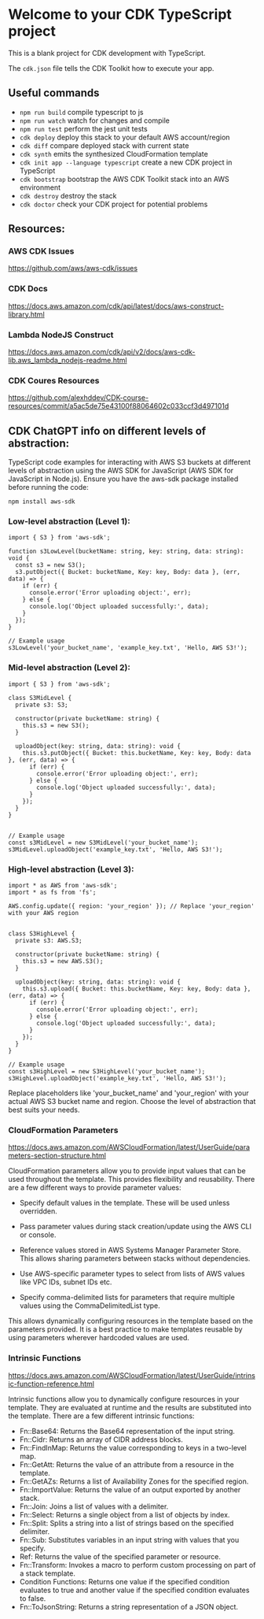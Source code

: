 # Welcome to your CDK TypeScript project

This is a blank project for CDK development with TypeScript.

The `cdk.json` file tells the CDK Toolkit how to execute your app.

## Useful commands

* `npm run build`   compile typescript to js
* `npm run watch`   watch for changes and compile
* `npm run test`    perform the jest unit tests
* `cdk deploy`      deploy this stack to your default AWS account/region
* `cdk diff`        compare deployed stack with current state
* `cdk synth`       emits the synthesized CloudFormation template
* `cdk init app --language typescript`   create a new CDK project in TypeScript
* `cdk bootstrap`   bootstrap the AWS CDK Toolkit stack into an AWS environment
* `cdk destroy`     destroy the stack
* `cdk doctor`      check your CDK project for potential problems

## Resources:

### AWS CDK Issues
https://github.com/aws/aws-cdk/issues
### CDK Docs
https://docs.aws.amazon.com/cdk/api/latest/docs/aws-construct-library.html
### Lambda NodeJS Construct
https://docs.aws.amazon.com/cdk/api/v2/docs/aws-cdk-lib.aws_lambda_nodejs-readme.html
### CDK Coures Resources
https://github.com/alexhddev/CDK-course-resources/commit/a5ac5de75e43100f88064602c033ccf3d497101d

## CDK ChatGPT info on different levels of abstraction: 

TypeScript code examples for interacting with AWS S3 buckets at different levels of abstraction using the AWS SDK for JavaScript (AWS SDK for JavaScript in Node.js). Ensure you have the aws-sdk package installed before running the code:

```
npm install aws-sdk
```

### Low-level abstraction (Level 1):

```
import { S3 } from 'aws-sdk';

function s3LowLevel(bucketName: string, key: string, data: string): void {
  const s3 = new S3();
  s3.putObject({ Bucket: bucketName, Key: key, Body: data }, (err, data) => {
    if (err) {
      console.error('Error uploading object:', err);
    } else {
      console.log('Object uploaded successfully:', data);
    }
  });
}

// Example usage
s3LowLevel('your_bucket_name', 'example_key.txt', 'Hello, AWS S3!');

```

### Mid-level abstraction (Level 2):


```
import { S3 } from 'aws-sdk';

class S3MidLevel {
  private s3: S3;

  constructor(private bucketName: string) {
    this.s3 = new S3();
  }

  uploadObject(key: string, data: string): void {
    this.s3.putObject({ Bucket: this.bucketName, Key: key, Body: data }, (err, data) => {
      if (err) {
        console.error('Error uploading object:', err);
      } else {
        console.log('Object uploaded successfully:', data);
      }
    });
  }
}


// Example usage
const s3MidLevel = new S3MidLevel('your_bucket_name');
s3MidLevel.uploadObject('example_key.txt', 'Hello, AWS S3!');
```



### High-level abstraction (Level 3):


```
import * as AWS from 'aws-sdk';
import * as fs from 'fs';

AWS.config.update({ region: 'your_region' }); // Replace 'your_region' with your AWS region


class S3HighLevel {
  private s3: AWS.S3;

  constructor(private bucketName: string) {
    this.s3 = new AWS.S3();
  }

  uploadObject(key: string, data: string): void {
    this.s3.upload({ Bucket: this.bucketName, Key: key, Body: data }, (err, data) => {
      if (err) {
        console.error('Error uploading object:', err);
      } else {
        console.log('Object uploaded successfully:', data);
      }
    });
  }
}

// Example usage
const s3HighLevel = new S3HighLevel('your_bucket_name');
s3HighLevel.uploadObject('example_key.txt', 'Hello, AWS S3!');

```

Replace placeholders like 'your_bucket_name' and 'your_region' with your actual AWS S3 bucket name and region. Choose the level of abstraction that best suits your needs.

### CloudFormation Parameters

https://docs.aws.amazon.com/AWSCloudFormation/latest/UserGuide/parameters-section-structure.html

CloudFormation parameters allow you to provide input values that can be used throughout the template. This provides flexibility and reusability. There are a few different ways to provide parameter values:

- Specify default values in the template. These will be used unless overridden.

- Pass parameter values during stack creation/update using the AWS CLI or console.

- Reference values stored in AWS Systems Manager Parameter Store. This allows sharing parameters between stacks without dependencies.

- Use AWS-specific parameter types to select from lists of AWS values like VPC IDs, subnet IDs etc.

- Specify comma-delimited lists for parameters that require multiple values using the 
CommaDelimitedList type.

This allows dynamically configuring resources in the template based on the parameters provided. It is a best practice to make templates reusable by using parameters wherever hardcoded values are used.

### Intrinsic Functions

https://docs.aws.amazon.com/AWSCloudFormation/latest/UserGuide/intrinsic-function-reference.html

Intrinsic functions allow you to dynamically configure resources in your template. They are evaluated at runtime and the results are substituted into the template. There are a few different intrinsic functions:

- Fn::Base64: Returns the Base64 representation of the input string.
- Fn::Cidr: Returns an array of CIDR address blocks.
- Fn::FindInMap: Returns the value corresponding to keys in a two-level map.
- Fn::GetAtt: Returns the value of an attribute from a resource in the template.
- Fn::GetAZs: Returns a list of Availability Zones for the specified region.
- Fn::ImportValue: Returns the value of an output exported by another stack.
- Fn::Join: Joins a list of values with a delimiter.
- Fn::Select: Returns a single object from a list of objects by index.
- Fn::Split: Splits a string into a list of strings based on the specified delimiter.
- Fn::Sub: Substitutes variables in an input string with values that you specify.
- Ref: Returns the value of the specified parameter or resource.
- Fn::Transform: Invokes a macro to perform custom processing on part of a stack template.
- Condition Functions: Returns one value if the specified condition evaluates to true and another value if the specified condition evaluates to false.
- Fn::ToJsonString: Returns a string representation of a JSON object.



